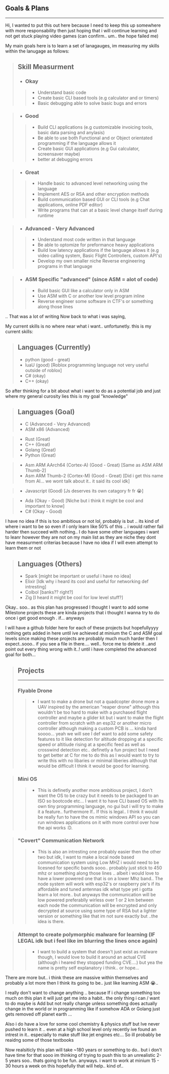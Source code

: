 ## Goals & Plans
*****
Hi, I wanted to put this out here because I need to keep this up somewhere with more responsability then just hoping 
that i will continue learning and not get stuck playing video games (can confirm.. um.. the hope failed me)

My main goals here is to learn a set of lanagauges, im measuring my skills within the lanugage as follows:

> ## Skill Measurment
> - ### Okay 
>> - Understand basic code 
>> - Create basic CLI based tools (e.g calculator and or timers)
>> - Basic debugging able to solve basic bugs and errors

>- ### Good 
>> - Build CLI applications (e.g customizable invoicing tools, basic data parsing and anylasis)
>> - Be able to use both Functional and or Object orientated programming if the language allows it
>> - Create basic GUI applications (e.g Gui calculator, screensaver maybe)
>> - better at debugging errors

>- ### Great
>> - Handle basic to advanced level networking using the language
>> - Implement AES or RSA and other encryption methods
>> - Build communication based GUI or CLI tools (e.g Chat applications, online PDF editor)
>> - Write programs that can at a basic level change itself during runtime

>- ### Advanced - Very Advanced
>> - Understand most code written in that language
>> - Be able to optomize for preformance heavy applications
>> - Build low latency applications if the language allows it (e.g video calling system, Basic Flight Controllers, custom API's)
>> - Develop my own smaller niche Reverse engineering programs in that language

>- ### ASM Specific "advanced" (since ASM = alot of code)
>> - Build basic GUI like a calculator only in ASM
>> - Use ASM with C or another low level program inline
>> - Reverse engineer some software in CTF's or something along those lines


.. That was a lot of writing
Now back to what i was saying, 

My current skills is no where near what i want.. unfortunetly. this is my current skills: 

>## Languages (Currently)
> - python (good - great)
> - luaU (good) [Roblox programming language not very useful outside of roblox]
> - C# (okay)
> - C++ (okay)


So after thinking for a bit about what i want to do as a potential job and just where my general curosity lies this is my goal "knowledge" 

>## Languages (Goal)
> - C (Advanced - Very Advanced)
> - ASM x86 (Advanced)

> - Rust (Great)
> - C++ (Great)
> - Golang (Great)
> - Python (Great)

> - Asm ARM AArch64 (Cortex-A) (Good - Great) [Same as ASM ARM Thumb-2]
> - Asm ARM Thumb-2 (Cortex-M) (Good - Great) [Did i get this name from AI... we wont talk about it.. it said its cool idk]

> - Javascript (Good) [Js deserves its own catagory fr fr :sob:]

> - Ada (Okay - Good) [Niche but i think it might be cool and important to know]
> - C# (Okay - Good)

I have no idea if this is too ambitious or not lol, probably is but .. its kind of where i want to be so even if i only learn like 50% of this .. i would rather fail harder then succeed with nothing..
I do have some other languages i want to leanr however they are not on my main list as they are niche they dont have measurment criterias because I have no idea if I will even attempt to learn them or not

> ## Languages (Others)
> - Spark [might be important or useful i have no idea]
> - Elixir [Idk why i heard its cool and useful for networking def intresting]
> - Colbol [banks?? right?]
> - Zig [I heard it might be cool for low level stuff?]


Okay.. soo.. as this plan has progressed I thought I want to add some Milestone projects these are kinda projects that i thought I wanna try to do once i get good enough . if... anyways

I will have a github folder here for each of these projects but hopefullyyyy nothing gets added in here until ive achieved at minium the C and ASM goal levels since making these
projects are probably much much harder then I expect..sooo.. if you see a file in there.... well.. force me to delete it ..and point out every thing wrong with it..! until i have completed
the advanced goal for both...


> ## Projects
> ***
> ### Flyable Drone
>> - I want to make a drone but not a quadcopter drone more a UAV inspired by the american "reaper drone" although this wouldn't be too hard to make with a purchased flight controller and maybe
     a glider kit but i want to make the flight controller from scratch with an esp32 or another micro controller although making a custom PCB is ... kinda hard soooo... yeah we will see I def want to add
     some safety features to it like detection for altitude dropping at a specific speed or altitiude rising at a specific feed as well as crosswind detection etc.. definetly a fun project but I need to get
     better at C for me to do this as I would want to try to write this with no libaries or minimal liberies although that would be difficult I think it would be good for learning.

> ### Mini OS
>> - This is definetly another more ambitious project, I don't want the OS to be crazy but it needs to be packaged to an ISO so bootcode etc... I want it to have  CLI based OS with
     Its own tiny programming language, no gui but i will try to make it a feature.. furthermore If.. If this is legal.. I think it would be really fun to have the os mimic windows API
     so you can run windows applications on it with more control over how the api works :D.

> ### "Covert" Communication Network
>> - This is also an intresting one probably easier then the other two but idk, I want to make a local node based communication system using Low MHZ i would need to be licesned for specific bands
     sooo.. probably just stick to 450 mhz or something along those lines .. albeit i would love to have a lower powered one that is on a lower Mhz band.. The node system will work with esp32's or
     raspberry pie's if its affordable and tuned antennas idk what type yet i gotta learn a lot more.. but anyways the communication will be low powered preferablly wirless over 1 or 2 km between each node
     the communication will be encrypted and only decrypted at source using some type of RSA but a lighter version or something like that im not sure exactly but ..the idea is there.

> ### Attempt to create polymorphic malware for learning (IF LEGAL idk but i feel like im blurring the lines once again)
>> - I want to build a system that doesn't just exist as malware though, I would love to build it around an actual CVE (although i heared they stopped funding CVE....) 
     but yea the name is pretty self explanatory i think.. or hope...


There are more but.. i think these are massive within themselves and probably a lot more then I think its going to be.. just like learning ASM :sob:..

I really don't want to change anything .. because If i change something too much on this plan it will just get me into a habit.. the only thing i can / want to do maybe is Add but not really change unless 
something does actually change in the world or in programming like if somehow ADA or Golang just gets removed off planet earth ... 

Also i do have a love for some cool chemistry & physics stuff but Ive never pushed to learn it .. even at a high school level only recently ive found an intrest in it..
especially to make stuff like jet engines etc... So ill probably be reaidng some of those textbooks

Now realsiticly this plan will take ~180 years or something to do.. but i don't have time for that sooo
im thinking of trying to push this to an unrealistic 2-5 years soo.. thats going to be fun.
anyways. i want to work at minium 15 - 30 hours a week on this hopefully that will help.. kind of..
  






